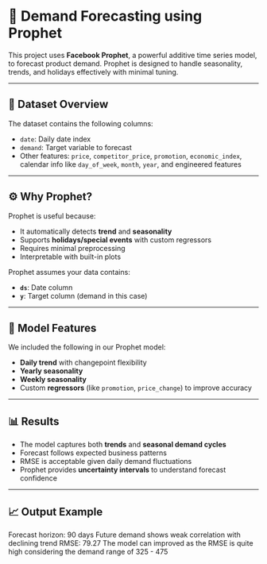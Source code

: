 
# 🔮 Demand Forecasting using Prophet

This project uses **Facebook Prophet**, a powerful additive time series model, to forecast product demand. Prophet is designed to handle seasonality, trends, and holidays effectively with minimal tuning.

---

## 📁 Dataset Overview

The dataset contains the following columns:

- `date`: Daily date index
- `demand`: Target variable to forecast
- Other features: `price`, `competitor_price`, `promotion`, `economic_index`, calendar info like `day_of_week`, `month`, `year`, and engineered features

---

## ⚙️ Why Prophet?

Prophet is useful because:

- It automatically detects **trend** and **seasonality**
- Supports **holidays/special events** with custom regressors
- Requires minimal preprocessing
- Interpretable with built-in plots

Prophet assumes your data contains:
- **`ds`**: Date column  
- **`y`**: Target column (demand in this case)

---

## 🔧 Model Features

We included the following in our Prophet model:

- **Daily trend** with changepoint flexibility
- **Yearly seasonality**
- **Weekly seasonality**
- Custom **regressors** (like `promotion`, `price_change`) to improve accuracy

---

## 📊 Results

- The model captures both **trends** and **seasonal demand cycles**
- Forecast follows expected business patterns
- RMSE is acceptable given daily demand fluctuations
- Prophet provides **uncertainty intervals** to understand forecast confidence

---

## 📈 Output Example

Forecast horizon: 90 days
Future demand shows weak correlation with declining trend
RMSE: 79.27
The model can improved as the RMSE is quite high considering the demand range of 325 - 475
